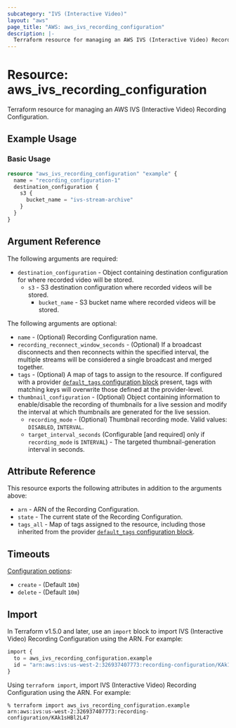 ```yaml
---
subcategory: "IVS (Interactive Video)"
layout: "aws"
page_title: "AWS: aws_ivs_recording_configuration"
description: |-
  Terraform resource for managing an AWS IVS (Interactive Video) Recording Configuration.
---
```


# Resource: aws_ivs_recording_configuration

Terraform resource for managing an AWS IVS (Interactive Video) Recording Configuration.

## Example Usage

### Basic Usage

```terraform
resource "aws_ivs_recording_configuration" "example" {
  name = "recording_configuration-1"
  destination_configuration {
    s3 {
      bucket_name = "ivs-stream-archive"
    }
  }
}
```

## Argument Reference

The following arguments are required:

* `destination_configuration` - Object containing destination configuration for where recorded video will be stored.
    * `s3` - S3 destination configuration where recorded videos will be stored.
        * `bucket_name` - S3 bucket name where recorded videos will be stored.

The following arguments are optional:

* `name` - (Optional) Recording Configuration name.
* `recording_reconnect_window_seconds` - (Optional) If a broadcast disconnects and then reconnects within the specified interval, the multiple streams will be considered a single broadcast and merged together.
* `tags` - (Optional) A map of tags to assign to the resource. If configured with a provider [`default_tags` configuration block](https://registry.terraform.io/providers/hashicorp/aws/latest/docs#default_tags-configuration-block) present, tags with matching keys will overwrite those defined at the provider-level.
* `thumbnail_configuration` - (Optional) Object containing information to enable/disable the recording of thumbnails for a live session and modify the interval at which thumbnails are generated for the live session.
    * `recording_mode` - (Optional) Thumbnail recording mode. Valid values: `DISABLED`, `INTERVAL`.
    * `target_interval_seconds` (Configurable [and required] only if `recording_mode` is `INTERVAL`) - The targeted thumbnail-generation interval in seconds.

## Attribute Reference

This resource exports the following attributes in addition to the arguments above:

* `arn` - ARN of the Recording Configuration.
* `state` -  The current state of the Recording Configuration.
* `tags_all` - Map of tags assigned to the resource, including those inherited from the provider [`default_tags` configuration block](https://registry.terraform.io/providers/hashicorp/aws/latest/docs#default_tags-configuration-block).

## Timeouts

[Configuration options](https://www.terraform.io/docs/configuration/blocks/resources/syntax.html#operation-timeouts):

* `create` - (Default `10m`)
* `delete` - (Default `10m`)

## Import

In Terraform v1.5.0 and later, use an `import` block to import IVS (Interactive Video) Recording Configuration using the ARN. For example:

```terraform
import {
  to = aws_ivs_recording_configuration.example
  id = "arn:aws:ivs:us-west-2:326937407773:recording-configuration/KAk1sHBl2L47"
}
```

Using `terraform import`, import IVS (Interactive Video) Recording Configuration using the ARN. For example:

```console
% terraform import aws_ivs_recording_configuration.example arn:aws:ivs:us-west-2:326937407773:recording-configuration/KAk1sHBl2L47
```
